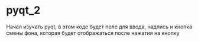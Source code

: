 # pyqt_2
Начал изучать pyqt, в этом коде будет поле для ввода, надпись и кнопка смены фона, которая будет отображаться после нажатия на кнопку
